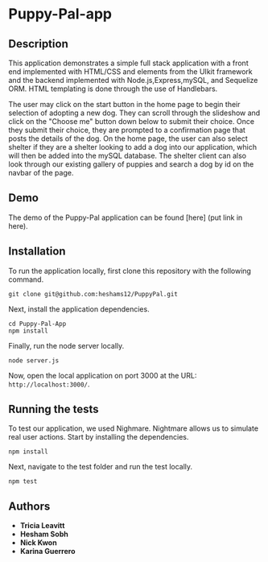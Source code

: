 # Puppy-Pal-app

## Description

This application demonstrates a simple full stack application with a front end implemented with HTML/CSS and elements from the UIkit framework and the backend implemented with Node.js,Express,mySQL, and Sequelize ORM. HTML templating is done through the use of Handlebars.

The user may click on the start button in the home page to begin their selection of adopting a new dog. They can scroll through the slideshow and click on the "Choose me" button down below to submit their choice. Once they submit their choice, they are prompted to a confirmation page that posts the details of the dog. On the home page, the user can also select shelter if they are a shelter looking to add a dog into our application, which will then be added into the mySQL database. The shelter client can also look through our existing gallery of puppies and search a dog by id on the navbar of the page. 

## Demo

The demo of the Puppy-Pal application can be found [here]
(put link in here).

## Installation

To run the application locally, first clone this repository with the following command.

	git clone git@github.com:heshams12/PuppyPal.git
	
Next, install the application dependencies.

	cd Puppy-Pal-App
	npm install
	
Finally, run the node server locally.

	node server.js
	
Now, open the local application on port 3000 at the URL: `http://localhost:3000/`.

## Running the tests
To test our application, we used Nighmare. Nightmare allows us to simulate real user actions. Start by installing the dependencies.

    npm install

Next, navigate to the test folder and run the test locally.

    npm test

## Authors

* **Tricia Leavitt**
* **Hesham Sobh**
* **Nick Kwon**
* **Karina Guerrero**

